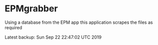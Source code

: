 # EPMgrabber
Using a database from the EPM app this application scrapes the files as required


Latest backup: Sun Sep 22 22:47:02 UTC 2019
